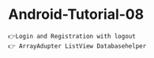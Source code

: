 # Android-Tutorial-08
    👉Login and Registration with logout
    👉 ArrayAdupter ListView Databasehelper
    
